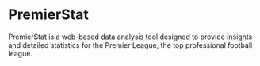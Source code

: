 # PremierStat
PremierStat is a web-based data analysis tool designed to provide insights and detailed statistics for the Premier League, the top professional football league.
